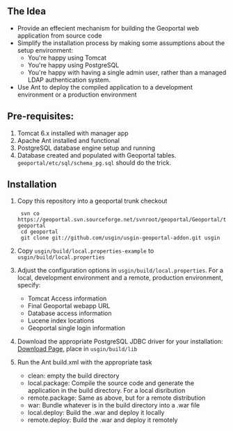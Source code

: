 ## The Idea
- Provide an effecient mechanism for building the Geoportal web application from source code
- Simplify the installation process by making some assumptions about the setup environment:
	- You're happy using Tomcat
	- You're happy using PostgreSQL
	- You're happy with having a single admin user, rather than a managed LDAP authentication system.
- Use Ant to deploy the compiled application to a development environment or a production environment

## Pre-requisites:
1. Tomcat 6.x installed with manager app
2. Apache Ant installed and functional
3. PostgreSQL database engine setup and running
4. Database created and populated with Geoportal tables. `geoportal/etc/sql/schema_pg.sql` should do the trick.


## Installation
1. Copy this repository into a geoportal trunk checkout

		svn co https://geoportal.svn.sourceforge.net/svnroot/geoportal/Geoportal/trunk geoportal
		cd geoportal
		git clone git://github.com/usgin/usgin-geoportal-addon.git usgin
	
2. Copy `usgin/build/local.properties-example` to `usgin/build/local.properties`
3. Adjust the configuration options in `usgin/build/local.properties`. For a local, development environment and a remote, production environment, specify:
	- Tomcat Access information
	- Final Geoportal webapp URL
	- Database access information
	- Lucene index locations
	- Geoportal single login information
4. Download the appropriate PostgreSQL JDBC driver for your installation: [Download Page](http://jdbc.postgresql.org/download.html), place in `usgin/build/lib`
5. Run the Ant build.xml with the appropriate task
	- clean: empty the build directory
	- local.package: Compile the source code and generate the application in the build directory. For a local disribution
	- remote.package: Same as above, but for a remote distribution
	- war: Bundle whatever is in the build directory into a .war file
	- local.deploy: Build the .war and deploy it locally
	- remote.deploy: Build the .war and deploy it remotely